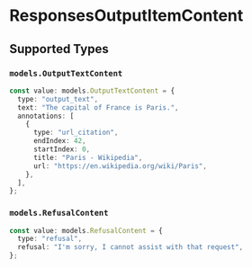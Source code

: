 # ResponsesOutputItemContent


## Supported Types

### `models.OutputTextContent`

```typescript
const value: models.OutputTextContent = {
  type: "output_text",
  text: "The capital of France is Paris.",
  annotations: [
    {
      type: "url_citation",
      endIndex: 42,
      startIndex: 0,
      title: "Paris - Wikipedia",
      url: "https://en.wikipedia.org/wiki/Paris",
    },
  ],
};
```

### `models.RefusalContent`

```typescript
const value: models.RefusalContent = {
  type: "refusal",
  refusal: "I'm sorry, I cannot assist with that request",
};
```

